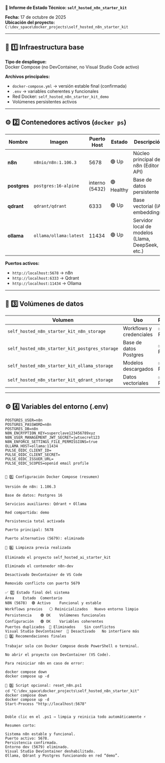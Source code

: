🧾 **Informe de Estado Técnico: `self_hosted_n8n_starter_kit`**

**Fecha:** 17 de octubre de 2025  
**Ubicación del proyecto:**  
`C:\dev_space\docker_projects\self_hosted_n8n_starter_kit`

---

## 🧱 1️⃣ Infraestructura base

**Tipo de despliegue:**  
Docker Compose (no DevContainer, no Visual Studio Code activo)

**Archivos principales:**
- `docker-compose.yml` → versión estable final (confirmada)
- `.env` → variables coherentes y funcionales
- Red Docker: `self_hosted_n8n_starter_kit_demo`
- Volúmenes persistentes activos

---

## ⚙️ 2️⃣ Contenedores activos (`docker ps`)

| Nombre | Imagen | Puerto Host | Estado | Descripción |
|--------|--------|-------------|---------|--------------|
| **n8n** | `n8nio/n8n:1.106.3` | 5678 | 🟢 Up | Núcleo principal de n8n (Editor & API) |
| **postgres** | `postgres:16-alpine` | interno (5432) | 🟢 Healthy | Base de datos persistente |
| **qdrant** | `qdrant/qdrant` | 6333 | 🟢 Up | Base vectorial (IA embeddings) |
| **ollama** | `ollama/ollama:latest` | 11434 | 🟢 Up | Servidor local de modelos (Llama, DeepSeek, etc.) |

**Puertos activos:**
- `http://localhost:5678` → n8n  
- `http://localhost:6333` → Qdrant  
- `http://localhost:11434` → Ollama  

---

## 💾 3️⃣ Volúmenes de datos

| Volumen | Uso | Persistencia |
|----------|------|---------------|
| `self_hosted_n8n_starter_kit_n8n_storage` | Workflows y credenciales | ✅ Persistente |
| `self_hosted_n8n_starter_kit_postgres_storage` | Base de datos Postgres | ✅ Persistente |
| `self_hosted_n8n_starter_kit_ollama_storage` | Modelos descargados | ✅ Persistente |
| `self_hosted_n8n_starter_kit_qdrant_storage` | Datos vectoriales | ✅ Persistente |

---

## ⚙️ 4️⃣ Variables del entorno (.env)

```env
POSTGRES_USER=n8n
POSTGRES_PASSWORD=n8n
POSTGRES_DB=n8n
N8N_ENCRYPTION_KEY=superclave123456789xyz
N8N_USER_MANAGEMENT_JWT_SECRET=jwtsecret123
N8N_ENFORCE_SETTINGS_FILE_PERMISSIONS=true
OLLAMA_HOST=ollama:11434
PULSE_OIDC_CLIENT_ID=
PULSE_OIDC_CLIENT_SECRET=
PULSE_OIDC_ISSUER_URL=
PULSE_OIDC_SCOPES=openid email profile


🧩 5️⃣ Configuración Docker Compose (resumen)

Versión de n8n: 1.106.3

Base de datos: Postgres 16

Servicios auxiliares: Qdrant + Ollama

Red compartida: demo

Persistencia total activada

Puerto principal: 5678

Puerto alternativo (5679): eliminado

🧼 6️⃣ Limpieza previa realizada

Eliminado el proyecto self_hosted_ai_starter_kit

Eliminado el contenedor n8n-dev

Desactivado DevContainer de VS Code

Removido conflicto con puerto 5679

✅ 7️⃣ Estado final del sistema
Área	Estado	Comentario
N8N (5678)	🟢 Activo	Funcional y estable
Workflows previos	⚪ Reinicializados	Nuevo entorno limpio
Persistencia	🟢 OK	Volúmenes funcionales
Configuración	🟢 OK	Variables coherentes
Puertos duplicados	🔴 Eliminados	Sin conflictos
Visual Studio DevContainer	🔴 Desactivado	No interfiere más
🧠 8️⃣ Recomendaciones finales

Trabajar solo con Docker Compose desde PowerShell o terminal.

No abrir el proyecto con DevContainer (VS Code).

Para reiniciar n8n en caso de error:

docker compose down
docker compose up -d

🧰 9️⃣ Script opcional: reset_n8n.ps1
cd "C:\dev_space\docker_projects\self_hosted_n8n_starter_kit"
docker compose down
docker compose up -d
Start-Process "http://localhost:5678"


Doble clic en el .ps1 → limpia y reinicia todo automáticamente ⚡

Resumen corto:

Sistema n8n estable y funcional.
Puerto activo: 5678.
Persistencia confirmada.
Entorno dev (5679) eliminado.
Visual Studio DevContainer deshabilitado.
Ollama, Qdrant y Postgres funcionando en red “demo”.